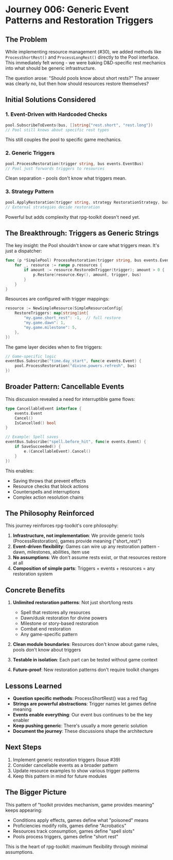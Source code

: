 # Journey 006: Generic Event Patterns and Restoration Triggers

## The Problem

While implementing resource management (#30), we added methods like `ProcessShortRest()` and `ProcessLongRest()` directly to the Pool interface. This immediately felt wrong - we were baking D&D-specific rest mechanics into what should be generic infrastructure.

The question arose: "Should pools know about short rests?" The answer was clearly no, but then how should resources restore themselves?

## Initial Solutions Considered

### 1. Event-Driven with Hardcoded Checks
```go
pool.SubscribeToEvents(bus, []string{"rest.short", "rest.long"})
// Pool still knows about specific rest types
```
This still couples the pool to specific game mechanics.

### 2. Generic Triggers 
```go
pool.ProcessRestoration(trigger string, bus events.EventBus)
// Pool just forwards triggers to resources
```
Clean separation - pools don't know what triggers mean.

### 3. Strategy Pattern
```go
pool.ApplyRestoration(trigger string, strategy RestorationStrategy, bus)
// External strategies decide restoration
```
Powerful but adds complexity that rpg-toolkit doesn't need yet.

## The Breakthrough: Triggers as Generic Strings

The key insight: the Pool shouldn't know or care what triggers mean. It's just a dispatcher:

```go
func (p *SimplePool) ProcessRestoration(trigger string, bus events.EventBus) {
    for _, resource := range p.resources {
        if amount := resource.RestoreOnTrigger(trigger); amount > 0 {
            p.Restore(resource.Key(), amount, trigger, bus)
        }
    }
}
```

Resources are configured with trigger mappings:
```go
resource := NewSimpleResource(SimpleResourceConfig{
    RestoreTriggers: map[string]int{
        "my.game.short_rest": -1,  // full restore
        "my.game.dawn": 1,
        "my.game.milestone": 5,
    },
})
```

The game layer decides when to fire triggers:
```go
// Game-specific logic
eventBus.Subscribe("time.day_start", func(e events.Event) {
    pool.ProcessRestoration("divine.powers.refresh", bus)
})
```

## Broader Pattern: Cancellable Events

This discussion revealed a need for interruptible game flows:

```go
type CancellableEvent interface {
    events.Event
    Cancel()
    IsCancelled() bool
}

// Example: Spell saves
eventBus.Subscribe("spell.before_hit", func(e events.Event) {
    if SaveSucceeded() {
        e.(CancellableEvent).Cancel()
    }
})
```

This enables:
- Saving throws that prevent effects
- Resource checks that block actions
- Counterspells and interruptions
- Complex action resolution chains

## The Philosophy Reinforced

This journey reinforces rpg-toolkit's core philosophy:

1. **Infrastructure, not implementation**: We provide generic tools (ProcessRestoration), games provide meaning ("short_rest")
2. **Event-driven flexibility**: Games can wire up any restoration pattern - dawn, milestones, abilities, item use
3. **No assumptions**: We don't assume rests exist, or that resources restore at all
4. **Composition of simple parts**: Triggers + events + resources = any restoration system

## Concrete Benefits

1. **Unlimited restoration patterns**: Not just short/long rests
   - Spell that restores ally resources
   - Dawn/dusk restoration for divine powers
   - Milestone or story-based restoration
   - Combat end restoration
   - Any game-specific pattern

2. **Clean module boundaries**: Resources don't know about game rules, pools don't know about triggers
3. **Testable in isolation**: Each part can be tested without game context
4. **Future-proof**: New restoration patterns don't require toolkit changes

## Lessons Learned

- **Question specific methods**: ProcessShortRest() was a red flag
- **Strings are powerful abstractions**: Trigger names let games define meaning
- **Events enable everything**: Our event bus continues to be the key enabler
- **Keep pushing generic**: There's usually a more generic solution
- **Document the journey**: These discussions shape the architecture

## Next Steps

1. Implement generic restoration triggers (Issue #39)
2. Consider cancellable events as a broader pattern
3. Update resource examples to show various trigger patterns
4. Keep this pattern in mind for future modules

## The Bigger Picture

This pattern of "toolkit provides mechanism, game provides meaning" keeps appearing:
- Conditions apply effects, games define what "poisoned" means
- Proficiencies modify rolls, games define "Acrobatics"  
- Resources track consumption, games define "spell slots"
- Pools process triggers, games define "short rest"

This is the heart of rpg-toolkit: maximum flexibility through minimal assumptions.